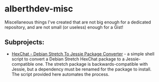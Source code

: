 # alberthdev-misc
Miscellaneous things I've created that are not big enough for a
dedicated repository, and are not small (or useless) enough for a Gist!

## Subprojects:

 * [HexChat - Debian Stretch To Jessie Package Converter][p1] -
   a simple shell script to convert a Debian Stretch HexChat package to
   a Jessie-compatible one. The stretch package is backwards-compatible
   with Jessie, but a dependency must be renamed for the package to
   install. The script provided here automates the process.

[p1]: HexChat_Debian_Stretch_To_Jessie_Package_Converter/
